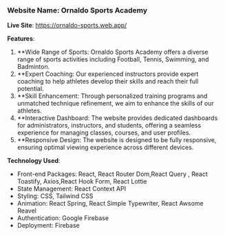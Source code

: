 ### Website Name: Ornaldo Sports Academy


**Live Site**: https://ornaldo-sports.web.app/


**Features**:

1. **Wide Range of Sports: Ornaldo Sports Academy offers a diverse range of sports activities including Football, Tennis, Swimming, and Badminton.
2. **Expert Coaching: Our experienced instructors provide expert coaching to help athletes develop their skills and reach their full potential.
3. **Skill Enhancement: Through personalized training programs and unmatched technique refinement, we aim to enhance the skills of our athletes.
4. **Interactive Dashboard: The website provides dedicated dashboards for administrators, instructors, and students, offering a seamless experience for managing classes, courses, and user profiles.
5. **Responsive Design: The website is designed to be fully responsive, ensuring optimal viewing experience across different devices.

**Technology Used**:

-   Front-end Packages: React, React Router Dom,React Query , React Toastify, Axios,React Hook Form, React Lottie
-   State Management: React Context API
-   Styling: CSS, Tailwind CSS
-   Animation: React Spring, React Simple Typewriter, React Awsome Reavel
-   Authentication: Google Firebase
-   Deployment: Firebase

